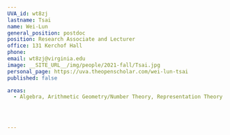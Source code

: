 ```yaml
---
UVA_id: wt8zj
lastname: Tsai
name: Wei-Lun
general_position: postdoc
position: Research Associate and Lecturer
office: 131 Kerchof Hall
phone:
email: wt8zj@virginia.edu
image: __SITE_URL__/img/people/2021-fall/Tsai.jpg
personal_page: https://uva.theopenscholar.com/wei-lun-tsai
published: false

areas:
  - Algebra, Arithmetic Geometry/Number Theory, Representation Theory




---
```

